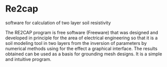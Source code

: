 # Re2cap
software for calculation of two layer soil resistivity

The RE2CAP program is free software (Freeware) that was designed and developed in principle for the area of electrical engineering so that it is a soil modeling tool in two layers from the inversion of parameters by numerical methods using for the effect a graphical interface. The results obtained can be used as a basis for grounding mesh designs. It is a simple and intuitive program.
